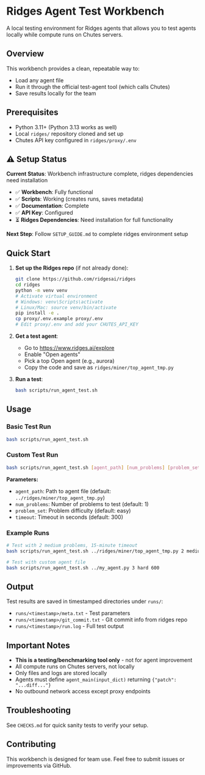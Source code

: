 # Ridges Agent Test Workbench

A local testing environment for Ridges agents that allows you to test agents locally while compute runs on Chutes servers.

## Overview

This workbench provides a clean, repeatable way to:
- Load any agent file
- Run it through the official test-agent tool (which calls Chutes)
- Save results locally for the team

## Prerequisites

- Python 3.11+ (Python 3.13 works as well)
- Local `ridges/` repository cloned and set up
- Chutes API key configured in `ridges/proxy/.env`

## ⚠️ Setup Status

**Current Status**: Workbench infrastructure complete, ridges dependencies need installation

- ✅ **Workbench**: Fully functional
- ✅ **Scripts**: Working (creates runs, saves metadata)
- ✅ **Documentation**: Complete
- ✅ **API Key**: Configured
- ⏳ **Ridges Dependencies**: Need installation for full functionality

**Next Step**: Follow `SETUP_GUIDE.md` to complete ridges environment setup

## Quick Start

1. **Set up the Ridges repo** (if not already done):
   ```bash
   git clone https://github.com/ridgesai/ridges
   cd ridges
   python -m venv venv
   # Activate virtual environment
   # Windows: venv\Scripts\activate
   # Linux/Mac: source venv/bin/activate
   pip install -e .
   cp proxy/.env.example proxy/.env
   # Edit proxy/.env and add your CHUTES_API_KEY
   ```

2. **Get a test agent**:
   - Go to https://www.ridges.ai/explore
   - Enable "Open agents"
   - Pick a top Open agent (e.g., aurora)
   - Copy the code and save as `ridges/miner/top_agent_tmp.py`

3. **Run a test**:
   ```bash
   bash scripts/run_agent_test.sh
   ```

## Usage

### Basic Test Run
```bash
bash scripts/run_agent_test.sh
```

### Custom Test Run
```bash
bash scripts/run_agent_test.sh [agent_path] [num_problems] [problem_set] [timeout]
```

**Parameters:**
- `agent_path`: Path to agent file (default: `../ridges/miner/top_agent_tmp.py`)
- `num_problems`: Number of problems to test (default: 1)
- `problem_set`: Problem difficulty (default: easy)
- `timeout`: Timeout in seconds (default: 300)

### Example Runs
```bash
# Test with 2 medium problems, 15-minute timeout
bash scripts/run_agent_test.sh ../ridges/miner/top_agent_tmp.py 2 medium 900

# Test with custom agent file
bash scripts/run_agent_test.sh ../my_agent.py 3 hard 600
```

## Output

Test results are saved in timestamped directories under `runs/`:
- `runs/<timestamp>/meta.txt` - Test parameters
- `runs/<timestamp>/git_commit.txt` - Git commit info from ridges repo
- `runs/<timestamp>/run.log` - Full test output

## Important Notes

- **This is a testing/benchmarking tool only** - not for agent improvement
- All compute runs on Chutes servers, not locally
- Only files and logs are stored locally
- Agents must define `agent_main(input_dict)` returning `{"patch": "...diff..."}`
- No outbound network access except proxy endpoints

## Troubleshooting

See `CHECKS.md` for quick sanity tests to verify your setup.

## Contributing

This workbench is designed for team use. Feel free to submit issues or improvements via GitHub.

